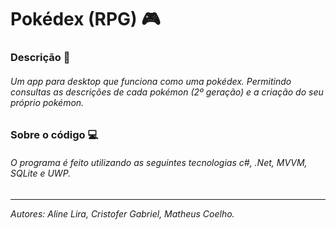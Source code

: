 # Pokédex (RPG) 🎮 

### Descrição 📌
###### Um app para desktop que funciona como uma pokédex. Permitindo consultas as descrições de cada pokémon (2º geração) e a criação do seu próprio pokémon. 

### Sobre o código 💻
###### O programa é feito utilizando as seguintes tecnologias c#, .Net, MVVM, SQLite e UWP.
###  
###

----
_Autores: Aline Lira, Cristofer Gabriel, Matheus Coelho._

